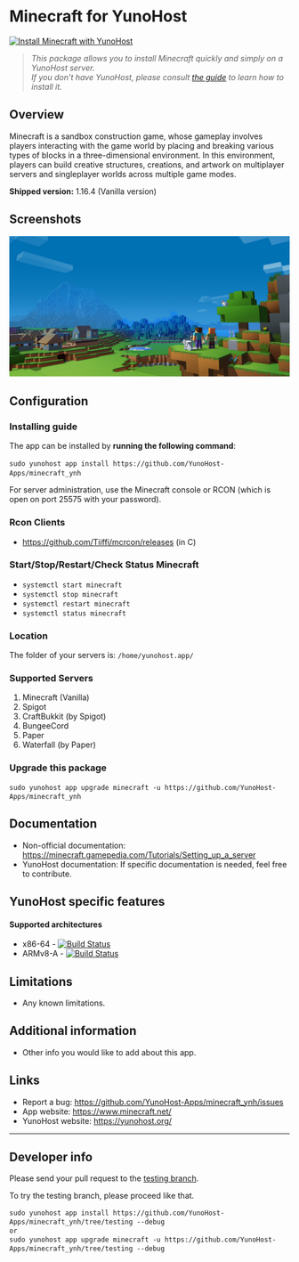 # Minecraft for YunoHost
 
[![Install Minecraft with YunoHost](https://install-app.yunohost.org/install-with-yunohost.svg)](https://install-app.yunohost.org/?app=minecraft)

> *This package allows you to install Minecraft quickly and simply on a YunoHost server.  
If you don't have YunoHost, please consult [the guide](https://yunohost.org/#/install) to learn how to install it.*

## Overview
Minecraft is a sandbox construction game, whose gameplay involves players interacting with the game world by placing and breaking various types of blocks in a three-dimensional environment. In this environment, players can build creative structures, creations, and artwork on multiplayer servers and singleplayer worlds across multiple game modes. 

**Shipped version:** 1.16.4 (Vanilla version)

## Screenshots

![](home-hero-1200x600.jpg)

## Configuration

### Installing guide

The app can be installed by **running the following command**:

`sudo yunohost app install https://github.com/YunoHost-Apps/minecraft_ynh`
         
For server administration, use the Minecraft console or RCON (which is open on port 25575 with your password).

### Rcon Clients

- https://github.com/Tiiffi/mcrcon/releases (in C)

### Start/Stop/Restart/Check Status Minecraft

- ```systemctl start minecraft```
- ```systemctl stop minecraft```
- ```systemctl restart minecraft```
- ```systemctl status minecraft```

### Location

The folder of your servers is: `/home/yunohost.app/`

### Supported Servers
 
1. Minecraft (Vanilla)
2. Spigot
3. CraftBukkit (by Spigot)
4. BungeeCord
5. Paper
6. Waterfall (by Paper)
 
### Upgrade this package

```
sudo yunohost app upgrade minecraft -u https://github.com/YunoHost-Apps/minecraft_ynh
```

## Documentation

 * Non-official documentation: https://minecraft.gamepedia.com/Tutorials/Setting_up_a_server
 * YunoHost documentation: If specific documentation is needed, feel free to contribute.

## YunoHost specific features

#### Supported architectures

* x86-64 - [![Build Status](https://ci-apps.yunohost.org/ci/logs/minecraft%20%28Apps%29.svg)](https://ci-apps.yunohost.org/ci/apps/minecraft/)
* ARMv8-A - [![Build Status](https://ci-apps-arm.yunohost.org/ci/logs/minecraft%20%28Apps%29.svg)](https://ci-apps-arm.yunohost.org/ci/apps/minecraft/)

## Limitations

* Any known limitations.

## Additional information

* Other info you would like to add about this app.

## Links

 * Report a bug: https://github.com/YunoHost-Apps/minecraft_ynh/issues
 * App website: https://www.minecraft.net/
 * YunoHost website: https://yunohost.org/

---

## Developer info

Please send your pull request to the [testing branch](https://github.com/YunoHost-Apps/minecraft_ynh/tree/testing).

To try the testing branch, please proceed like that.
```
sudo yunohost app install https://github.com/YunoHost-Apps/minecraft_ynh/tree/testing --debug
or
sudo yunohost app upgrade minecraft -u https://github.com/YunoHost-Apps/minecraft_ynh/tree/testing --debug
```
